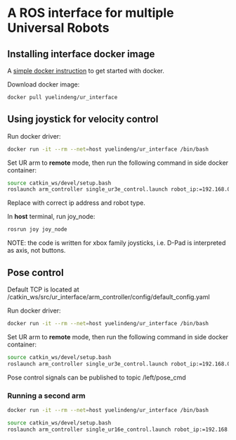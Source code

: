 # A ROS interface for multiple Universal Robots

## Installing interface docker image

A [simple docker instruction](docker/Docker_tutorial.md) to get started with docker.

Download docker image:

```bash
docker pull yuelindeng/ur_interface
```

## Using joystick for velocity control

Run docker driver:

```bash
docker run -it --rm --net=host yuelindeng/ur_interface /bin/bash
```

Set UR arm to **remote** mode, then run the following command in side docker container:

```bash
source catkin_ws/devel/setup.bash
roslaunch arm_controller single_ur3e_control.launch robot_ip:=192.168.0.102 robot_name:=left
```

Replace with correct ip address and robot type.

In **host** terminal, run joy_node:

```bash
rosrun joy joy_node
```

NOTE: the code is written for xbox family joysticks, i.e. D-Pad is interpreted as axis, not buttons.

## Pose control

Default TCP is located at /catkin_ws/src/ur_interface/arm_controller/config/default_config.yaml

Run docker driver:

```bash
docker run -it --rm --net=host yuelindeng/ur_interface /bin/bash
```

Set UR arm to **remote** mode, then run the following command in side docker container:

```bash
source catkin_ws/devel/setup.bash
roslaunch arm_controller single_ur3e_control.launch robot_ip:=192.168.0.102 robot_name:=left controller_mode:=1
```

Pose control signals can be published to topic /left/pose_cmd

### Running a second arm

```bash
docker run -it --rm --net=host yuelindeng/ur_interface /bin/bash

source catkin_ws/devel/setup.bash
roslaunch arm_controller single_ur16e_control.launch robot_ip:=192.168.0.105 robot_name:=right controller_mode:=1 reverse_port:=50011 script_sender_port:=50012 trajectory_port:=50013
```
